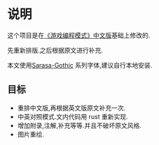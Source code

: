 # 说明

这个项目是在[《游戏编程模式》中文版](https://github.com/tkchu/Game-Programming-Patterns-CN)基础上修改的.

先重新排版.之后根据原文进行补充.

本文使用[Sarasa-Gothic](https://github.com/be5invis/Sarasa-Gothic/releases/latest) 系列字体,建议自行本地安装.

## 目标

- 重排中文版,再根据英文版原文补充一次.
- 中英对照模式.文内代码用 rust 重新实现.
- 增加附录,注解,补充等等.并且不破坏原文风格.
- 图片重绘.
